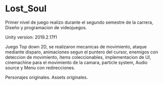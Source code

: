 # Lost_Soul
 Primer nivel de juego realizo durante el segundo semestre de la carrera, Diseño y programacion de videojuegos.
 
 Unity version: 2019.2.17f1
 
 Juego Top down 2D, se realizaron mecanicas de movimiento, ataque mediante disparo, animaciones segun el puntero del cursor, enemigos con deteccion de movimiento, items
 coleccionables, implementacion de UI, cinemachine para el movimiento de la camara, particle system, Audio source y Menu con redirecciones.
 
 Personajes originales.
 Assets originales.


